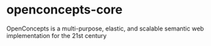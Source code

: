 # openconcepts-core
OpenConcepts is a multi-purpose, elastic, and scalable semantic web implementation for the 21st century
